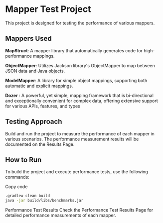 # Mapper Test Project
This project is designed for testing the performance of various mappers. 

## Mappers Used
**MapStruct**: A mapper library that automatically generates code for high-performance mappings.

**ObjectMapper**: Utilizes Jackson library's ObjectMapper to map between JSON data and Java objects.

**ModelMapper**: A library for simple object mappings, supporting both automatic and explicit mappings.

**Dozer** : A powerful, yet simple, mapping framework that is bi-directional and exceptionally convenient for complex data, offering extensive support for various APIs, features, and types

## Testing Approach
Build and run the project to measure the performance of each mapper in various scenarios. The performance measurement results will be documented on the Results Page.

## How to Run
To build the project and execute performance tests, use the following commands:

Copy code
```bash
.gradlew clean build
java -jar build/libs/benchmarks.jar
```

Performance Test Results
Check the Performance Test Results Page for detailed performance measurements of each mapper.
